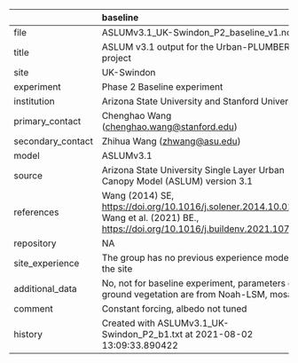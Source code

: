 |                   | baseline                                                                                                                              |
|:------------------|:--------------------------------------------------------------------------------------------------------------------------------------|
| file              | ASLUMv3.1_UK-Swindon_P2_baseline_v1.nc                                                                                                |
| title             | ASLUM v3.1 output for the Urban-PLUMBER project                                                                                       |
| site              | UK-Swindon                                                                                                                            |
| experiment        | Phase 2 Baseline experiment                                                                                                           |
| institution       | Arizona State University and Stanford University                                                                                      |
| primary_contact   | Chenghao Wang (chenghao.wang@stanford.edu)                                                                                            |
| secondary_contact | Zhihua Wang (zhwang@asu.edu)                                                                                                          |
| model             | ASLUMv3.1                                                                                                                             |
| source            | Arizona State University Single Layer Urban Canopy Model (ASLUM) version 3.1                                                          |
| references        | Wang (2014) SE, https://doi.org/10.1016/j.solener.2014.10.012; Wang et al. (2021) BE., https://doi.org/10.1016/j.buildenv.2021.107593 |
| repository        | NA                                                                                                                                    |
| site_experience   | The group has no previous experience modelling the site                                                                               |
| additional_data   | No, not for baseline experiment, parameters of ground vegetation are from Noah-LSM, mosaic                                            |
| comment           | Constant forcing, albedo not tuned                                                                                                    |
| history           | Created with ASLUMv3.1_UK-Swindon_P2_b1.txt at 2021-08-02 13:09:33.890422                                                             |

